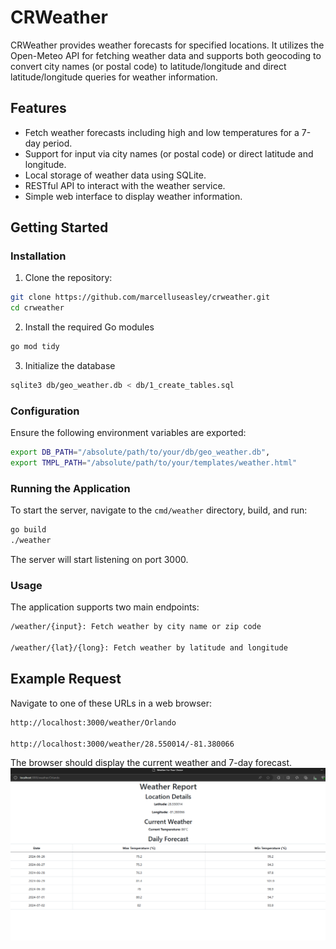 # CRWeather

CRWeather provides weather forecasts for specified locations. It utilizes the Open-Meteo API for fetching weather data and supports both geocoding to convert city names (or postal code) to latitude/longitude and direct latitude/longitude queries for weather information.

## Features

- Fetch weather forecasts including high and low temperatures for a 7-day period.
- Support for input via city names (or postal code) or direct latitude and longitude.
- Local storage of weather data using SQLite.
- RESTful API to interact with the weather service.
- Simple web interface to display weather information.

## Getting Started


### Installation

1. Clone the repository:

```sh
git clone https://github.com/marcelluseasley/crweather.git
cd crweather
```

2. Install the required Go modules

```sh
go mod tidy
```

3. Initialize the database

```sh
sqlite3 db/geo_weather.db < db/1_create_tables.sql
```

### Configuration

Ensure the following environment variables are exported:

```sh
export DB_PATH="/absolute/path/to/your/db/geo_weather.db",
export TMPL_PATH="/absolute/path/to/your/templates/weather.html"
```
### Running the Application

To start the server, navigate to the `cmd/weather` directory, build, and run:

```sh
go build
./weather
```

The server will start listening on port 3000.

### Usage

The application supports two main endpoints:

```sh
/weather/{input}: Fetch weather by city name or zip code

/weather/{lat}/{long}: Fetch weather by latitude and longitude
```


## Example Request

Navigate to one of these URLs in a web browser:
```sh
http://localhost:3000/weather/Orlando

http://localhost:3000/weather/28.550014/-81.380066

```

The browser should display the current weather and 7-day forecast.
![Weather Results](results_page.png)
